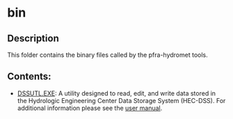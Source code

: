# bin


## Description

This folder contains the binary files called by the pfra-hydromet tools.

## Contents:

- [DSSUTL.EXE](https://www.hec.usace.army.mil/software/hec-dss/utilities/downloads): A utility designed to read, edit, and write data stored in the Hydrologic Engineering Center Data Storage System (HEC-DSS). For additional information please see the [user manual](https://www.hec.usace.army.mil/software/hec-dss/utilities/documentation/dssutl.pdf).
